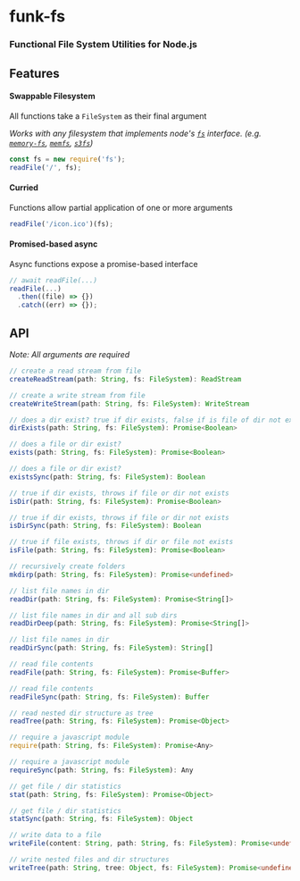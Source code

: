 # funk-fs
### Functional File System Utilities for Node.js

## Features

#### Swappable Filesystem
All functions take a `FileSystem` as their final argument

*Works with any filesystem that implements node's [`fs`](https://nodejs.org/api/fs.html) interface.  (e.g. [`memory-fs`](https://github.com/webpack/memory-fs), [`memfs`](https://github.com/simonc/memfs), [`s3fs`](https://www.npmjs.com/package/s3fs))*

```javascript
const fs = new require('fs');
readFile('/', fs);
```

#### Curried
Functions allow partial application of one or more arguments

```javascript
readFile('/icon.ico')(fs);
```

#### Promised-based async
Async functions expose a promise-based interface

```javascript
// await readFile(...)
readFile(...)
  .then((file) => {})
  .catch((err) => {});
```


## API

*Note: All arguments are required*

```typescript
// create a read stream from file
createReadStream(path: String, fs: FileSystem): ReadStream
```

```typescript
// create a write stream from file
createWriteStream(path: String, fs: FileSystem): WriteStream
```

```typescript
// does a dir exist? true if dir exists, false if is file of dir not exists
dirExists(path: String, fs: FileSystem): Promise<Boolean>
```

```typescript
// does a file or dir exist?
exists(path: String, fs: FileSystem): Promise<Boolean>
```

```typescript
// does a file or dir exist?
existsSync(path: String, fs: FileSystem): Boolean
```

```typescript
// true if dir exists, throws if file or dir not exists
isDir(path: String, fs: FileSystem): Promise<Boolean>
```

```typescript
// true if dir exists, throws if file or dir not exists
isDirSync(path: String, fs: FileSystem): Boolean
```

```typescript
// true if file exists, throws if dir or file not exists
isFile(path: String, fs: FileSystem): Promise<Boolean>
```

```typescript
// recursively create folders
mkdirp(path: String, fs: FileSystem): Promise<undefined>
```

```typescript
// list file names in dir
readDir(path: String, fs: FileSystem): Promise<String[]>
```

```typescript
// list file names in dir and all sub dirs
readDirDeep(path: String, fs: FileSystem): Promise<String[]>
```

```typescript
// list file names in dir
readDirSync(path: String, fs: FileSystem): String[]
```

```typescript
// read file contents
readFile(path: String, fs: FileSystem): Promise<Buffer>
```

```typescript
// read file contents
readFileSync(path: String, fs: FileSystem): Buffer
```

```typescript
// read nested dir structure as tree
readTree(path: String, fs: FileSystem): Promise<Object>
```

```typescript
// require a javascript module
require(path: String, fs: FileSystem): Promise<Any>
```

```typescript
// require a javascript module
requireSync(path: String, fs: FileSystem): Any
```

```typescript
// get file / dir statistics
stat(path: String, fs: FileSystem): Promise<Object>
```

```typescript
// get file / dir statistics
statSync(path: String, fs: FileSystem): Object
```

```typescript
// write data to a file
writeFile(content: String, path: String, fs: FileSystem): Promise<undefined>
```

```typescript
// write nested files and dir structures
writeTree(path: String, tree: Object, fs: FileSystem): Promise<undefined>
```